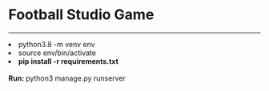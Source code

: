 <h1>Football Studio Game</h1>
<hr>
<li>python3.8 -m venv env</li>
<li>source env/bin/activate</li>
<li><b>pip install -r requirements.txt</b></li>
<br>
<b>Run: </b>python3 manage.py runserver